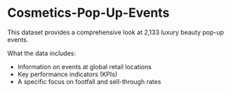 # Cosmetics-Pop-Up-Events

This dataset provides a comprehensive look at 2,133 luxury beauty pop-up events.

What the data includes:
- Information on events at global retail locations
- Key performance indicators (KPIs)
- A specific focus on footfall and sell-through rates
